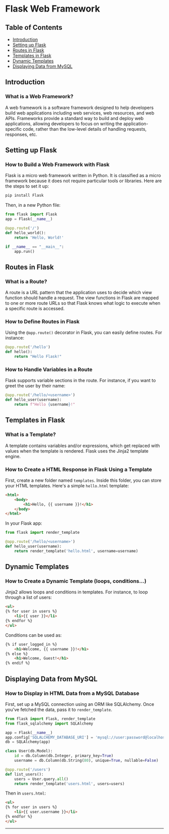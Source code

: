 # Flask Web Framework

## Table of Contents
- [Introduction](#introduction)
- [Setting up Flask](#setting-up-flask)
- [Routes in Flask](#routes-in-flask)
- [Templates in Flask](#templates-in-flask)
- [Dynamic Templates](#dynamic-templates)
- [Displaying Data from MySQL](#displaying-data-from-mysql)

## Introduction
### What is a Web Framework?
A web framework is a software framework designed to help developers build web applications including web services, web resources, and web APIs. Frameworks provide a standard way to build and deploy web applications, allowing developers to focus on writing the application-specific code, rather than the low-level details of handling requests, responses, etc.

## Setting up Flask
### How to Build a Web Framework with Flask
Flask is a micro web framework written in Python. It is classified as a micro framework because it does not require particular tools or libraries. Here are the steps to set it up:
```bash
pip install Flask
```
Then, in a new Python file:
```python
from flask import Flask
app = Flask(__name__)

@app.route('/')
def hello_world():
    return 'Hello, World!'

if __name__ == "__main__":
    app.run()
```

## Routes in Flask
### What is a Route?
A route is a URL pattern that the application uses to decide which view function should handle a request. The view functions in Flask are mapped to one or more route URLs so that Flask knows what logic to execute when a specific route is accessed.

### How to Define Routes in Flask
Using the `@app.route()` decorator in Flask, you can easily define routes. For instance:
```python
@app.route('/hello')
def hello():
    return "Hello Flask!"
```

### How to Handle Variables in a Route
Flask supports variable sections in the route. For instance, if you want to greet the user by their name:
```python
@app.route('/hello/<username>')
def hello_user(username):
    return f"Hello {username}!"
```

## Templates in Flask
### What is a Template?
A template contains variables and/or expressions, which get replaced with values when the template is rendered. Flask uses the Jinja2 template engine.

### How to Create a HTML Response in Flask Using a Template
First, create a new folder named `templates`. Inside this folder, you can store your HTML templates. Here's a simple `hello.html` template:
```html
<html>
    <body>
        <h1>Hello, {{ username }}!</h1>
    </body>
</html>
```
In your Flask app:
```python
from flask import render_template

@app.route('/hello/<username>')
def hello_user(username):
    return render_template('hello.html', username=username)
```

## Dynamic Templates
### How to Create a Dynamic Template (loops, conditions…)
Jinja2 allows loops and conditions in templates. For instance, to loop through a list of users:
```html
<ul>
{% for user in users %}
    <li>{{ user }}</li>
{% endfor %}
</ul>
```
Conditions can be used as:
```html
{% if user_logged_in %}
    <h1>Welcome, {{ username }}!</h1>
{% else %}
    <h1>Welcome, Guest!</h1>
{% endif %}
```

## Displaying Data from MySQL
### How to Display in HTML Data from a MySQL Database
First, set up a MySQL connection using an ORM like SQLAlchemy. Once you've fetched the data, pass it to `render_template`.
```python
from flask import Flask, render_template
from flask_sqlalchemy import SQLAlchemy

app = Flask(__name__)
app.config['SQLALCHEMY_DATABASE_URI'] = 'mysql://user:password@localhost/dbname'
db = SQLAlchemy(app)

class User(db.Model):
    id = db.Column(db.Integer, primary_key=True)
    username = db.Column(db.String(80), unique=True, nullable=False)

@app.route('/users')
def list_users():
    users = User.query.all()
    return render_template('users.html', users=users)
```
Then in `users.html`:
```html
<ul>
{% for user in users %}
    <li>{{ user.username }}</li>
{% endfor %}
</ul>
```
---
